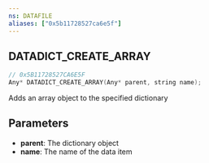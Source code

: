 ```yaml
---
ns: DATAFILE
aliases: ["0x5b11728527ca6e5f"]
---
```

## DATADICT_CREATE_ARRAY

```c
// 0x5B11728527CA6E5F
Any* DATADICT_CREATE_ARRAY(Any* parent, string name);
```

Adds an array object to the specified dictionary


## Parameters
* **parent**: The dictionary object
* **name**: The name of the data item
